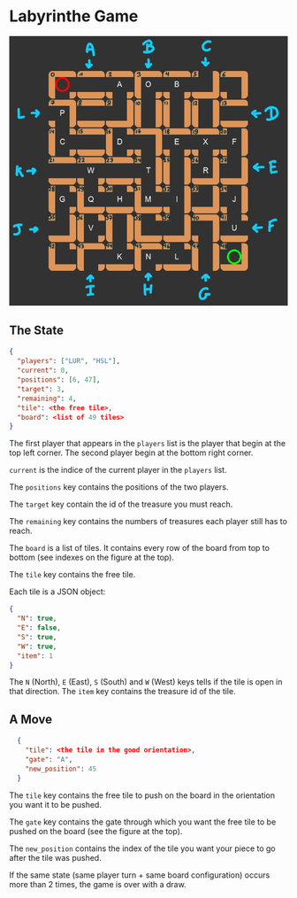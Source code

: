 # Labyrinthe Game

![alt text](./image.jpg)

## The State

```json
{
  "players": ["LUR", "HSL"],
  "current": 0,
  "positions": [6, 47],
  "target": 3,
  "remaining": 4,
  "tile": <the free tile>,
  "board": <list of 49 tiles>
}
```

The first player that appears in the `players` list is the player that begin at the top left corner. The second player begin at the bottom right corner.

`current` is the indice of the current player in the `players` list.

The `positions` key contains the positions of the two players.

The `target` key contain the id of the treasure you must reach.

The `remaining` key contains the numbers of treasures each player still has to reach.

The `board` is a list of tiles. It contains every row of the board from top to bottom (see indexes on the figure at the top).

The `tile` key contains the free tile.

Each tile is a JSON object: 

```json
{
  "N": true,
  "E": false,
  "S": true,
  "W": true,
  "item": 1
}
```

The `N` (North), `E` (East), `S` (South) and `W` (West) keys tells if the tile is open in that direction. The `item` key contains the treasure id of the tile.

## A Move

```json
  {
    "tile": <the tile in the good orientation>,
    "gate": "A",
    "new_position": 45
  }
```

The `tile` key contains the free tile to push on the board in the orientation you want it to be pushed.

The `gate` key contains the gate through which you want the free tile to be pushed on the board (see the figure at the top).

The `new_position` contains the index of the tile you want your piece to go after the tile was pushed.

If the same state (same player turn + same board configuration) occurs more than 2 times, the game is over with a draw.
